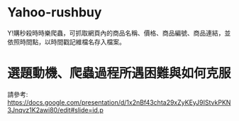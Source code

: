 # Yahoo-rushbuy
Y!購秒殺時時樂爬蟲，可抓取網頁內的商品名稱、價格、商品編號、商品連結，並依照時間點，以時間戳記維檔名存入檔案。
# 選題動機、爬蟲過程所遇困難與如何克服
請參考: https://docs.google.com/presentation/d/1x2nBf43chta29xZyKEyJ9IStvkPKN3Jnqvz1K2awi80/edit#slide=id.p
